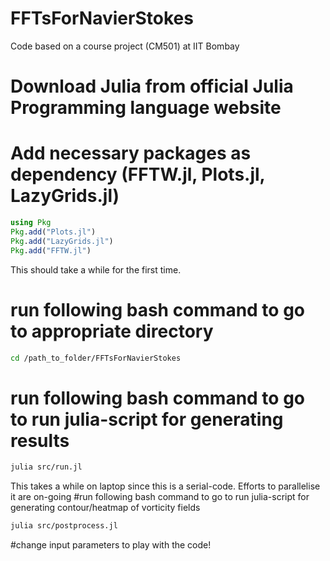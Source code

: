 # FFTsForNavierStokes
Code based on a course project (CM501) at IIT Bombay 

# Download Julia from official Julia Programming language website

# Add necessary packages as dependency (FFTW.jl, Plots.jl, LazyGrids.jl)
```julia
using Pkg
Pkg.add("Plots.jl")
Pkg.add("LazyGrids.jl")
Pkg.add("FFTW.jl")
```
This should take a while for the first time.

# run following bash command to go to appropriate directory
```bash
cd /path_to_folder/FFTsForNavierStokes
```
# run following bash command to go to run julia-script for generating results
```bash
julia src/run.jl
```
This takes a while on laptop since this is a serial-code. Efforts to parallelise it are on-going
#run following bash command to go to run julia-script for generating contour/heatmap of vorticity fields
```bash
julia src/postprocess.jl
```


#change input parameters to play with the code!
